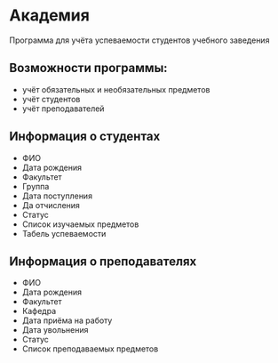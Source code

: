 # Академия

Программа для учёта успеваемости студентов учебного заведения

## Возможности программы:

- учёт обязательных и необязательных предметов
- учёт студентов
- учёт преподавателей

## Информация о студентах

+ ФИО
+ Дата рождения
+ Факультет
+ Группа
+ Дата поступления
+ Да отчисления
+ Статус
+ Список изучаемых предметов
+ Табель успеваемости


## Информация о преподавателях

+ ФИО
+ Дата рождения
+ Факультет
+ Кафедра
+ Дата приёма на работу
+ Дата увольнения
+ Статус
+ Список преподаваемых предметов

